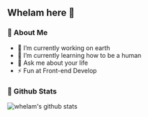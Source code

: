 ## Whelam here 👋

### 🧐  About Me

- 🔭 I’m currently working on earth
- 🌱 I’m currently learning how to be a human
- 💬 Ask me about your life
- ⚡ Fun at Front-end Develop

### 🙋 Github Stats

![whelam's github stats](https://github-readme-stats.vercel.app/api/?username=whelamc&show_icons=true&hide_title=true&theme=tokyonight)

